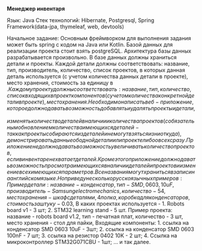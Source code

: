 **Менеджер инвентаря**

Язык: Java
Стек технологий: Hibernate, Postgresql, Spring Framework(data-jpa, thymeleaf, web, devtools)

Начальное задание:
Основным фреймворком для выполнения задания может быть spring с кодом на Java или Kotlin.
Базой данных для реализации проекта стоит взять postgreSQL.
Архитектура базы данных разрабатывается произвольно. В базе данных должны храниться детали и проекты. Каждой детали должны соответствовать: название, тип, производитель, количество, список проектов, в которых данная деталь используется (с учетом количества данных детали в проекте), место хранения, стоимость за единицу в $. Каждому проекту должны соответствовать: название, тип, количество, список входящих в проект компонентов (с учетом количества конкретной детали в проекте), место хранения.
Необходимо написать веб-приложение, которое должно давать возможность добавлять и удалять проекты и детали, изменять количество деталей в наличии и количества проектов (с обязательным обновлением количества имеющихся деталей - так как проекты собираются из деталей и не могут взяться из ниоткуда), демонстрировать данные об одной детали или проекте либо о всех сразу. Приложение не должно давать возможность увеличивать количество проектов, если в инвентаре не хватает деталей. Кроме этого приложение должно давать возможность просмотра имеющихся в наличии деталей и проектов и изменение всех имеющихся параметров.
Все названия могут храниться в записи на английском языке. Но приведу несколько русскоязычных примеров:
Пример детали: название - конденсатор, тип - SMD, 0603, 10uF, производитель - Samsung electromechanics, количество - 54, место хранения - шкаф с деталями, 4 полка, коробка для конденсаторов, стоимость за штуку - 0.03$, В каких проектах используется - 1. Robots board v1 - 3 шт; 2. STM32 learning stand - 5 шт.
Пример проекта: название - robots board v1.2, тип - печатная плат, количество - 3 шт, место хранения - стол для пайки, Входящие компоненты: 1. ссылка на конденсатор SMD 0603 10uF - 3шт; 2. ссылка на конденсатор SMD 0603 100nF - 7 шт; 3. ссылка на резистор 0402 10K - 2 шт; 4. Ссылка на микроконтроллер STM32G071CBU - 1шт; … и так далее.
